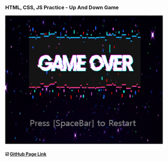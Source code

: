 ### HTML, CSS, JS Practice - Up And Down Game

<img width=600 src="https://github.com/dhdl618/shootingGame_JS/blob/master/img/thumnail.png">

#### :ballot_box_with_check: <a href="https://jk-shooting-game.netlify.app/">GitHub Page Link</a>